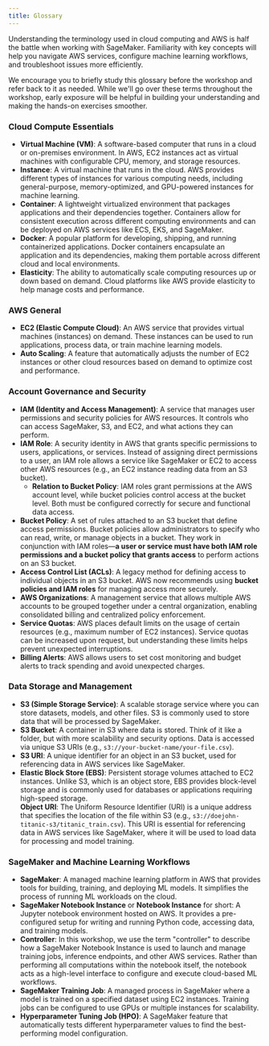 ```yaml
---
title: Glossary
---
```


Understanding the terminology used in cloud computing and AWS is half the battle when working with SageMaker. Familiarity with key concepts will help you navigate AWS services, configure machine learning workflows, and troubleshoot issues more efficiently.  

We encourage you to briefly study this glossary before the workshop and refer back to it as needed. While we'll go over these terms throughout the workshop, early exposure will be helpful in building your understanding and making the hands-on exercises smoother.  

### Cloud Compute Essentials  

* **Virtual Machine (VM)**: A software-based computer that runs in a cloud or on-premises environment. In AWS, EC2 instances act as virtual machines with configurable CPU, memory, and storage resources.  
* **Instance**: A virtual machine that runs in the cloud. AWS provides different types of instances for various computing needs, including general-purpose, memory-optimized, and GPU-powered instances for machine learning.  
* **Container**: A lightweight virtualized environment that packages applications and their dependencies together. Containers allow for consistent execution across different computing environments and can be deployed on AWS services like ECS, EKS, and SageMaker.  
* **Docker**: A popular platform for developing, shipping, and running containerized applications. Docker containers encapsulate an application and its dependencies, making them portable across different cloud and local environments.  
* **Elasticity**: The ability to automatically scale computing resources up or down based on demand. Cloud platforms like AWS provide elasticity to help manage costs and performance.  

### AWS General  

* **EC2 (Elastic Compute Cloud)**: An AWS service that provides virtual machines (instances) on demand. These instances can be used to run applications, process data, or train machine learning models.  
* **Auto Scaling**: A feature that automatically adjusts the number of EC2 instances or other cloud resources based on demand to optimize cost and performance.  

### Account Governance and Security  

* **IAM (Identity and Access Management)**: A service that manages user permissions and security policies for AWS resources. It controls who can access SageMaker, S3, and EC2, and what actions they can perform.  
* **IAM Role**: A security identity in AWS that grants specific permissions to users, applications, or services. Instead of assigning direct permissions to a user, an IAM role allows a service like SageMaker or EC2 to access other AWS resources (e.g., an EC2 instance reading data from an S3 bucket).  
  - **Relation to Bucket Policy**: IAM roles grant permissions at the AWS account level, while bucket policies control access at the bucket level. Both must be configured correctly for secure and functional data access.  
* **Bucket Policy**: A set of rules attached to an S3 bucket that define access permissions. Bucket policies allow administrators to specify who can read, write, or manage objects in a bucket. They work in conjunction with IAM roles—**a user or service must have both IAM role permissions and a bucket policy that grants access** to perform actions on an S3 bucket.  
* **Access Control List (ACLs)**: A legacy method for defining access to individual objects in an S3 bucket. AWS now recommends using **bucket policies and IAM roles** for managing access more securely.  
* **AWS Organizations**: A management service that allows multiple AWS accounts to be grouped together under a central organization, enabling consolidated billing and centralized policy enforcement.  
* **Service Quotas**: AWS places default limits on the usage of certain resources (e.g., maximum number of EC2 instances). Service quotas can be increased upon request, but understanding these limits helps prevent unexpected interruptions.  
* **Billing Alerts**: AWS allows users to set cost monitoring and budget alerts to track spending and avoid unexpected charges.  

### Data Storage and Management  

* **S3 (Simple Storage Service)**: A scalable storage service where you can store datasets, models, and other files. S3 is commonly used to store data that will be processed by SageMaker.  
* **S3 Bucket**: A container in S3 where data is stored. Think of it like a folder, but with more scalability and security options. Data is accessed via unique S3 URIs (e.g., `s3://your-bucket-name/your-file.csv`).  
* **S3 URI**: A unique identifier for an object in an S3 bucket, used for referencing data in AWS services like SageMaker.  
* **Elastic Block Store (EBS)**: Persistent storage volumes attached to EC2 instances. Unlike S3, which is an object store, EBS provides block-level storage and is commonly used for databases or applications requiring high-speed storage.  
 **Object URI**: The Uniform Resource Identifier (URI) is a unique address that specifies the location of the file within S3 (e.g., `s3://doejohn-titanic-s3/titanic_train.csv`). This URI is essential for referencing data in AWS services like SageMaker, where it will be used to load data for processing and model training.
  
### SageMaker and Machine Learning Workflows  

* **SageMaker**: A managed machine learning platform in AWS that provides tools for building, training, and deploying ML models. It simplifies the process of running ML workloads on the cloud.  
* **SageMaker Notebook Instance** or **Notebook Instance** for short: A Jupyter notebook environment hosted on AWS. It provides a pre-configured setup for writing and running Python code, accessing data, and training models.  
* **Controller**: In this workshop, we use the term "controller" to describe how a SageMaker Notebook Instance is used to launch and manage training jobs, inference endpoints, and other AWS services. Rather than performing all computations within the notebook itself, the notebook acts as a high-level interface to configure and execute cloud-based ML workflows.  
* **SageMaker Training Job**: A managed process in SageMaker where a model is trained on a specified dataset using EC2 instances. Training jobs can be configured to use GPUs or multiple instances for scalability. 
* **Hyperparameter Tuning Job (HPO)**: A SageMaker feature that automatically tests different hyperparameter values to find the best-performing model configuration.  
